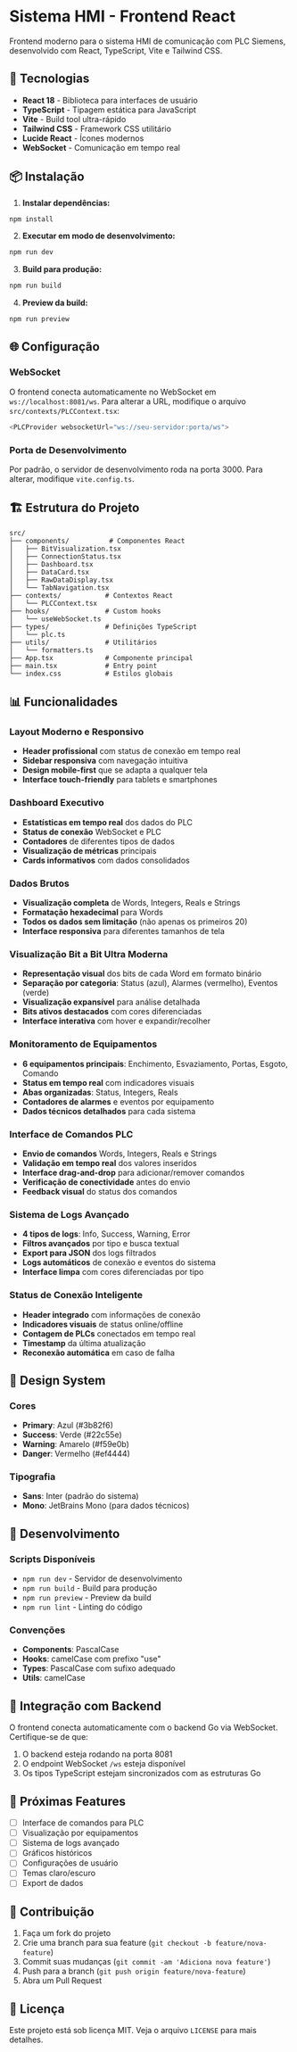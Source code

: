 # Sistema HMI - Frontend React

Frontend moderno para o sistema HMI de comunicação com PLC Siemens, desenvolvido com React, TypeScript, Vite e Tailwind CSS.

## 🚀 Tecnologias

- **React 18** - Biblioteca para interfaces de usuário
- **TypeScript** - Tipagem estática para JavaScript
- **Vite** - Build tool ultra-rápido
- **Tailwind CSS** - Framework CSS utilitário
- **Lucide React** - Ícones modernos
- **WebSocket** - Comunicação em tempo real

## 📦 Instalação

1. **Instalar dependências:**
```bash
npm install
```

2. **Executar em modo de desenvolvimento:**
```bash
npm run dev
```

3. **Build para produção:**
```bash
npm run build
```

4. **Preview da build:**
```bash
npm run preview
```

## 🌐 Configuração

### WebSocket
O frontend conecta automaticamente no WebSocket em `ws://localhost:8081/ws`. Para alterar a URL, modifique o arquivo `src/contexts/PLCContext.tsx`:

```typescript
<PLCProvider websocketUrl="ws://seu-servidor:porta/ws">
```

### Porta de Desenvolvimento
Por padrão, o servidor de desenvolvimento roda na porta 3000. Para alterar, modifique `vite.config.ts`.

## 🏗️ Estrutura do Projeto

```
src/
├── components/          # Componentes React
│   ├── BitVisualization.tsx
│   ├── ConnectionStatus.tsx
│   ├── Dashboard.tsx
│   ├── DataCard.tsx
│   ├── RawDataDisplay.tsx
│   └── TabNavigation.tsx
├── contexts/           # Contextos React
│   └── PLCContext.tsx
├── hooks/              # Custom hooks
│   └── useWebSocket.ts
├── types/              # Definições TypeScript
│   └── plc.ts
├── utils/              # Utilitários
│   └── formatters.ts
├── App.tsx             # Componente principal
├── main.tsx            # Entry point
└── index.css           # Estilos globais
```

## 📊 Funcionalidades

### Layout Moderno e Responsivo
- **Header profissional** com status de conexão em tempo real
- **Sidebar responsiva** com navegação intuitiva
- **Design mobile-first** que se adapta a qualquer tela
- **Interface touch-friendly** para tablets e smartphones

### Dashboard Executivo
- **Estatísticas em tempo real** dos dados do PLC
- **Status de conexão** WebSocket e PLC
- **Contadores** de diferentes tipos de dados
- **Visualização de métricas** principais
- **Cards informativos** com dados consolidados

### Dados Brutos
- **Visualização completa** de Words, Integers, Reals e Strings
- **Formatação hexadecimal** para Words
- **Todos os dados sem limitação** (não apenas os primeiros 20)
- **Interface responsiva** para diferentes tamanhos de tela

### Visualização Bit a Bit Ultra Moderna
- **Representação visual** dos bits de cada Word em formato binário
- **Separação por categoria**: Status (azul), Alarmes (vermelho), Eventos (verde)
- **Visualização expansível** para análise detalhada
- **Bits ativos destacados** com cores diferenciadas
- **Interface interativa** com hover e expandir/recolher

### Monitoramento de Equipamentos
- **6 equipamentos principais**: Enchimento, Esvaziamento, Portas, Esgoto, Comando
- **Status em tempo real** com indicadores visuais
- **Abas organizadas**: Status, Integers, Reals
- **Contadores de alarmes** e eventos por equipamento
- **Dados técnicos detalhados** para cada sistema

### Interface de Comandos PLC
- **Envio de comandos** Words, Integers, Reals e Strings
- **Validação em tempo real** dos valores inseridos
- **Interface drag-and-drop** para adicionar/remover comandos
- **Verificação de conectividade** antes do envio
- **Feedback visual** do status dos comandos

### Sistema de Logs Avançado
- **4 tipos de logs**: Info, Success, Warning, Error
- **Filtros avançados** por tipo e busca textual
- **Export para JSON** dos logs filtrados
- **Logs automáticos** de conexão e eventos do sistema
- **Interface limpa** com cores diferenciadas por tipo

### Status de Conexão Inteligente
- **Header integrado** com informações de conexão
- **Indicadores visuais** de status online/offline
- **Contagem de PLCs** conectados em tempo real
- **Timestamp** da última atualização
- **Reconexão automática** em caso de falha

## 🎨 Design System

### Cores
- **Primary**: Azul (#3b82f6)
- **Success**: Verde (#22c55e) 
- **Warning**: Amarelo (#f59e0b)
- **Danger**: Vermelho (#ef4444)

### Tipografia
- **Sans**: Inter (padrão do sistema)
- **Mono**: JetBrains Mono (para dados técnicos)

## 🔧 Desenvolvimento

### Scripts Disponíveis
- `npm run dev` - Servidor de desenvolvimento
- `npm run build` - Build para produção
- `npm run preview` - Preview da build
- `npm run lint` - Linting do código

### Convenções
- **Components**: PascalCase
- **Hooks**: camelCase com prefixo "use"
- **Types**: PascalCase com sufixo adequado
- **Utils**: camelCase

## 🔌 Integração com Backend

O frontend conecta automaticamente com o backend Go via WebSocket. Certifique-se de que:

1. O backend esteja rodando na porta 8081
2. O endpoint WebSocket `/ws` esteja disponível
3. Os tipos TypeScript estejam sincronizados com as estruturas Go

## 📝 Próximas Features

- [ ] Interface de comandos para PLC
- [ ] Visualização por equipamentos
- [ ] Sistema de logs avançado
- [ ] Gráficos históricos
- [ ] Configurações de usuário
- [ ] Temas claro/escuro
- [ ] Export de dados

## 🤝 Contribuição

1. Faça um fork do projeto
2. Crie uma branch para sua feature (`git checkout -b feature/nova-feature`)
3. Commit suas mudanças (`git commit -am 'Adiciona nova feature'`)
4. Push para a branch (`git push origin feature/nova-feature`)
5. Abra um Pull Request

## 📄 Licença

Este projeto está sob licença MIT. Veja o arquivo `LICENSE` para mais detalhes.